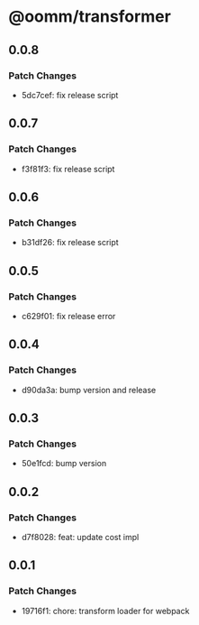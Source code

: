 # @oomm/transformer

## 0.0.8

### Patch Changes

- 5dc7cef: fix release script

## 0.0.7

### Patch Changes

- f3f81f3: fix release script

## 0.0.6

### Patch Changes

- b31df26: fix release script

## 0.0.5

### Patch Changes

- c629f01: fix release error

## 0.0.4

### Patch Changes

- d90da3a: bump version and release

## 0.0.3

### Patch Changes

- 50e1fcd: bump version

## 0.0.2

### Patch Changes

- d7f8028: feat: update cost impl

## 0.0.1

### Patch Changes

- 19716f1: chore: transform loader for webpack
